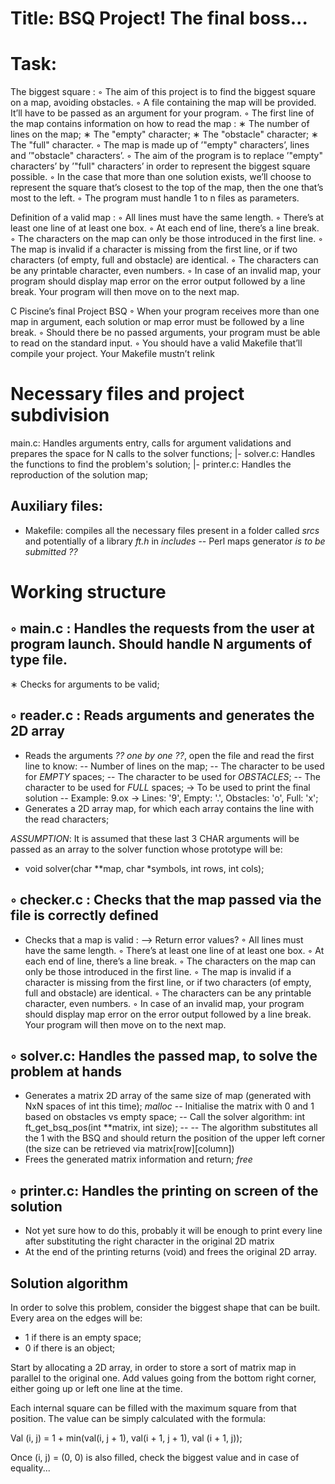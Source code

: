 # Title: BSQ Project! The final boss...

# Task:
The biggest square :
◦ The aim of this project is to find the biggest square on a map, avoiding obstacles.
◦ A file containing the map will be provided. It’ll have to be passed as an argument for your program.
◦ The first line of the map contains information on how to read the map :
∗ The number of lines on the map;
∗ The "empty" character;
∗ The "obstacle" character;
∗ The "full" character.
◦ The map is made up of ’"empty" characters’, lines and ’"obstacle" characters’.
◦ The aim of the program is to replace ’"empty" characters’ by ’"full" characters’ in order to represent the biggest square possible.
◦ In the case that more than one solution exists, we’ll choose to represent the square that’s closest to the top of the map, then the one that’s most to the left.
◦ The program must handle 1 to n files as parameters.

Definition of a valid map :
◦ All lines must have the same length.
◦ There’s at least one line of at least one box.
◦ At each end of line, there’s a line break.
◦ The characters on the map can only be those introduced in the first line.
◦ The map is invalid if a character is missing from the first line, or if two characters (of empty, full and obstacle) are identical.
◦ The characters can be any printable character, even numbers.
◦ In case of an invalid map, your program should display map error on the error
output followed by a line break. Your program will then move on to the next
map.

C Piscine’s final Project BSQ
◦ When your program receives more than one map in argument, each solution or map error must be followed by a line break.
◦ Should there be no passed arguments, your program must be able to read on the standard input.
◦ You should have a valid Makefile that’ll compile your project. Your Makefile mustn’t relink

# Necessary files and project subdivision
main.c: Handles arguments entry, calls for argument validations and prepares the space for N calls to the solver functions;
|- solver.c: Handles the functions to find the problem's solution;
|- printer.c: Handles the reproduction of the solution map;


## Auxiliary files:
- Makefile: compiles all the necessary files present in a folder called *srcs* and potentially of a library *ft.h* in *includes*
-- Perl maps generator *is to be submitted ??*

# Working structure
◦ main.c : Handles the requests from the user at program launch. Should handle N arguments of type file.
------------
∗ Checks for arguments to be valid;

◦ reader.c : Reads arguments and generates the 2D array
-----------
- Reads the arguments *?? one by one ??*, open the file and read the first line to know:
-- Number of lines on the map;
-- The character to be used for *EMPTY* spaces;
-- The character to be used for *OBSTACLES*;
-- The character to be used for *FULL* spaces; -> To be used to print the final solution
-- Example: 9.ox -> Lines: '9', Empty: '.', Obstacles: 'o', Full: 'x';
- Generates a 2D array map, for which each array contains the line with the read characters;

*ASSUMPTION*: It is assumed that these last 3 CHAR arguments will be passed as an array to the solver function whose prototype will be:
- void	solver(char \*\*map, char \*symbols, int rows, int cols);

◦ checker.c : Checks that the map passed via the file is correctly defined
------------
- Checks that a map is valid :  --> Return error values?
◦ All lines must have the same length.
◦ There’s at least one line of at least one box.
◦ At each end of line, there’s a line break.
◦ The characters on the map can only be those introduced in the first line.
◦ The map is invalid if a character is missing from the first line, or if two characters (of empty, full and obstacle) are identical.
◦ The characters can be any printable character, even numbers.
◦ In case of an invalid map, your program should display map error on the error output followed by a line break. Your program will then move on to the next map.

◦ solver.c: Handles the passed map, to solve the problem at hands
-------------
- Generates a matrix 2D array of the same size of map (generated with NxN spaces of int this time); *malloc*
-- Initialise the matrix with 0 and 1 based on obstacles vs empty space;
-- Call the solver algorithm: int ft_get_bsq_pos(int \*\*matrix, int size);
-- -- The algorithm substitutes all the 1 with the BSQ and should return the position of the upper left corner (the size can be retrieved via matrix\[row\]\[column\])
- Frees the generated matrix information and return; *free*

◦ printer.c: Handles the printing on screen of the solution
------------
- Not yet sure how to do this, probably it will be enough to print every line after substituting the right character in the original 2D matrix
- At the end of the printing returns (void) and frees the original 2D array.

## Solution algorithm
In order to solve this problem, consider the biggest shape that can be built.
Every area on the edges will be:
- 1 if there is an empty space;
- 0 if there is an object;

Start by allocating a 2D array, in order to store a sort of matrix map in parallel to the original one.
Add values going from the bottom right corner, either going up or left one line at the time.

Each internal square can be filled with the maximum square from that position.
The value can be simply calculated with the formula:

Val (i, j) = 1 + min(val(i, j + 1), val(i + 1, j + 1), val (i + 1, j));

Once (i, j) = (0, 0) is also filled, check the biggest value and in case of equality...
